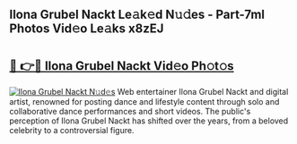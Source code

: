 ## Ilona Grubel Nackt Le𝚊k𝚎d N𝚞𝚍es - Part-7ml Photos Vid𝚎o Le𝚊ks x8zEJ

# <h2><a href="http://fb8bd5.evod.top/?m=Ilona+Grubel+Nackt">🔗 👉🔴 Ilona Grubel Nackt Vid𝚎o Ph𝚘t𝚘s</a></h2>

[![Ilona Grubel Nackt N𝚞d𝚎s](https://i.imgur.com/8V9OHl7.gif)](http://fb8bd5.evod.top/?m=Ilona+Grubel+Nackt)
Web entertainer Ilona Grubel Nackt and digital artist, renowned for posting dance and lifestyle content through solo and collaborative dance performances and short videos. The public's perception of Ilona Grubel Nackt has shifted over the years, from a beloved celebrity to a controversial figure. 
